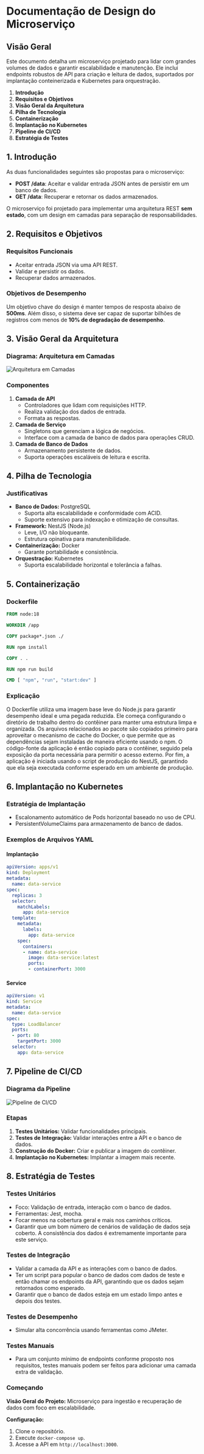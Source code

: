 # Documentação de Design do Microserviço

## Visão Geral

Este documento detalha um microserviço projetado para lidar com grandes volumes de dados e garantir escalabilidade e manutenção. Ele inclui endpoints robustos de API para criação e leitura de dados, suportados por implantação conteinerizada e Kubernetes para orquestração.

1. **Introdução**
2. **Requisitos e Objetivos**
3. **Visão Geral da Arquitetura**
4. **Pilha de Tecnologia**
5. **Containerização**
6. **Implantação no Kubernetes**
7. **Pipeline de CI/CD**
8. **Estratégia de Testes**

## 1. Introdução
As duas funcionalidades seguintes são propostas para o microserviço:
- **POST /data**: Aceitar e validar entrada JSON antes de persistir em um banco de dados.
- **GET /data**: Recuperar e retornar os dados armazenados.

O microserviço foi projetado para implementar uma arquitetura REST **sem estado**, com um design em camadas para separação de responsabilidades.

## 2. Requisitos e Objetivos

### Requisitos Funcionais
- Aceitar entrada JSON via uma API REST.
- Validar e persistir os dados.
- Recuperar dados armazenados.

### Objetivos de Desempenho
Um objetivo chave do design é manter tempos de resposta abaixo de **500ms**. Além disso, o sistema deve ser capaz de suportar bilhões de registros com menos de **10% de degradação de desempenho**.

## 3. Visão Geral da Arquitetura

### **Diagrama: Arquitetura em Camadas**
![Arquitetura em Camadas](./diagrams/api-diagram.png)

### Componentes
1. **Camada de API**
   - Controladores que lidam com requisições HTTP.
   - Realiza validação dos dados de entrada.
   - Formata as respostas.
2. **Camada de Serviço**
   - Singletons que gerenciam a lógica de negócios.
   - Interface com a camada de banco de dados para operações CRUD.
3. **Camada de Banco de Dados**
   - Armazenamento persistente de dados.
   - Suporta operações escaláveis de leitura e escrita.

## 4. Pilha de Tecnologia

### Justificativas
- **Banco de Dados:** PostgreSQL
  - Suporta alta escalabilidade e conformidade com ACID.
  - Suporte extensivo para indexação e otimização de consultas.
- **Framework:** NestJS (Node.js)
  - Leve, I/O não bloqueante.
  - Estrutura opinativa para manutenibilidade.
- **Containerização:** Docker
  - Garante portabilidade e consistência.
- **Orquestração:** Kubernetes
  - Suporta escalabilidade horizontal e tolerância a falhas.

## 5. Containerização


### Dockerfile
```Dockerfile
FROM node:18

WORKDIR /app

COPY package*.json ./

RUN npm install

COPY . .

RUN npm run build

CMD [ "npm", "run", "start:dev" ]
```

### Explicação
O Dockerfile utiliza uma imagem base leve do Node.js para garantir desempenho ideal e uma pegada reduzida. Ele começa configurando o diretório de trabalho dentro do contêiner para manter uma estrutura limpa e organizada. Os arquivos relacionados ao pacote são copiados primeiro para aproveitar o mecanismo de cache do Docker, o que permite que as dependências sejam instaladas de maneira eficiente usando o npm. O código-fonte da aplicação é então copiado para o contêiner, seguido pela exposição da porta necessária para permitir o acesso externo. Por fim, a aplicação é iniciada usando o script de produção do NestJS, garantindo que ela seja executada conforme esperado em um ambiente de produção.

## 6. Implantação no Kubernetes

### Estratégia de Implantação
- Escalonamento automático de Pods horizontal baseado no uso de CPU.
- PersistentVolumeClaims para armazenamento de banco de dados.

### Exemplos de Arquivos YAML

#### Implantação
```yaml
apiVersion: apps/v1
kind: Deployment
metadata:
  name: data-service
spec:
  replicas: 3
  selector:
    matchLabels:
      app: data-service
  template:
    metadata:
      labels:
        app: data-service
    spec:
      containers:
      - name: data-service
        image: data-service:latest
        ports:
        - containerPort: 3000
```

#### Service
```yaml
apiVersion: v1
kind: Service
metadata:
  name: data-service
spec:
  type: LoadBalancer
  ports:
  - port: 80
    targetPort: 3000
  selector:
    app: data-service
```

## 7. Pipeline de CI/CD

### Diagrama da Pipeline
![Pipeline de CI/CD](./diagrams/cicd-diagram.png)

### Etapas
1. **Testes Unitários:** Validar funcionalidades principais.
2. **Testes de Integração:** Validar interações entre a API e o banco de dados.
3. **Construção do Docker:** Criar e publicar a imagem do contêiner.
4. **Implantação no Kubernetes:** Implantar a imagem mais recente.

## 8. Estratégia de Testes

### Testes Unitários
- Foco: Validação de entrada, interação com o banco de dados.
- Ferramentas: Jest, mocha.
- Focar menos na cobertura geral e mais nos caminhos críticos.
- Garantir que um bom número de cenários de validação de dados seja coberto. A consistência dos dados é extremamente importante para este serviço.

### Testes de Integração
- Validar a camada da API e as interações com o banco de dados.
- Ter um script para popular o banco de dados com dados de teste e então chamar os endpoints da API, garantindo que os dados sejam retornados como esperado.
- Garantir que o banco de dados esteja em um estado limpo antes e depois dos testes.

### Testes de Desempenho
- Simular alta concorrência usando ferramentas como JMeter.

### Testes Manuais
- Para um conjunto mínimo de endpoints conforme proposto nos requisitos, testes manuais podem ser feitos para adicionar uma camada extra de validação.

### Começando
**Visão Geral do Projeto:** Microserviço para ingestão e recuperação de dados com foco em escalabilidade.

**Configuração:**
1. Clone o repositório.
2. Execute `docker-compose up`.
3. Acesse a API em `http://localhost:3000`.


